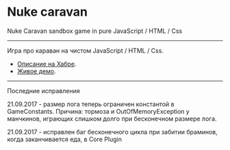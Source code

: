 # Nuke caravan
Nuke Caravan sandbox game in pure JavaScript / HTML / Css
***
Игра про  караван на чистом JavaScript / HTML / Css. 
+ [Описание на Хабре](https://habrahabr.ru/post/336724/).
+ [Живое демо](http://skachat-besplatno.ru/gamelab/zoolander/).
***
Последние исправления

21.09.2017 - размер лога теперь ограничен константой в GameConstants. Причина: тормоза и OutOfMemoryException у манчкинов, играющих слишком долго при бесконечном размере лога. 

21.09.2017 - исправлен баг бесконечного цикла при забитии браминов, когда заканчивается еда, в Core Plugin
